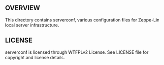 OVERVIEW
--------
This directory contains serverconf, various configuration files for
Zeppe-Lin local server infrastructure.


LICENSE
-------
serverconf is licensed through WTFPLv2 License.
See LICENSE file for copyright and license details.
